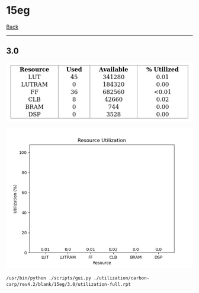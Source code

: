 # 15eg

[Back](<../rev4.2.md>)

---

## 3.0

<p align="center">
	<img src="../../../../../images/carbon-carp/rev4.2/blank/15eg/3.0/table.jpg" />
</p>

<p align="center">
	<img src="../../../../../images/carbon-carp/rev4.2/blank/15eg/3.0/graph.png" />
</p>

`/usr/bin/python ./scripts/gui.py ./utilization/carbon-carp/rev4.2/blank/15eg/3.0/utilization-full.rpt`

